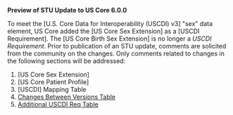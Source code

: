 <div class="note-to-balloters" markdown="1">

**Preview of STU Update to US Core 6.0.0**

To meet the [U.S. Core Data for Interoperability (USCDI) v3] &quot;sex&quot; data element, US Core added the [US Core Sex Extension] as a [USCDI Requirement]. The [US Core Birth Sex Extension] is no longer a *USCDI Requirement*. Prior to publication of an STU update, comments are solicited from the community on the changes. Only comments related to changes in the following sections will be addressed:

1. [US Core Sex Extension]
2. [US Core Patient Profile]
3. [USCDI] Mapping Table 
4. [Changes Between Versions Table](changes-between-versions.html#cross-version-comparisons)
5. [Additional USCDI Req Table](must-support.html#additional-uscdi-requirements)
  
</div><!-- note-to-balloters -->